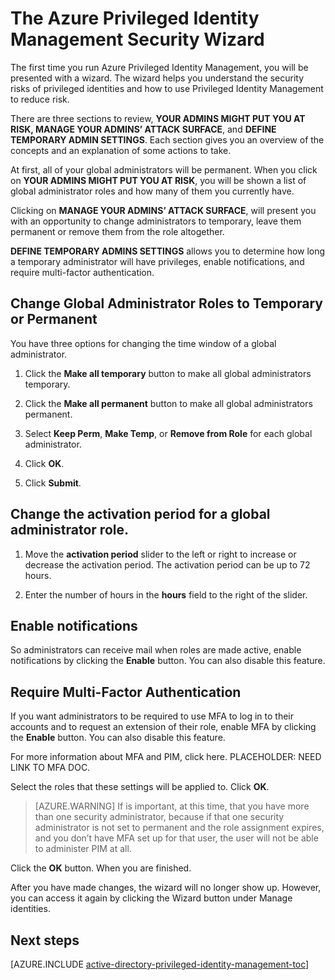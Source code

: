 <properties
   pageTitle="The Azure Privileged Identity Management Security Wizard"
   description="The first time you use the Azure Privileged Identity Managment extention, you will be presented with a security wizard. This article describes the steps for using the wizard."
   services="active-directory"
   documentationCenter=""
   authors="IHenkel"
   manager="stevenpo"
   editor=""/>

<tags
   ms.service="na"
   ms.devlang="na"
   ms.topic="article"
   ms.tgt_pltfrm="na"
   ms.workload="identity"
   ms.date="08/31/2015"
   ms.author="inhenk"/>

# The Azure Privileged Identity Management Security Wizard

The first time you run Azure Privileged Identity Management, you will be presented with a wizard. The wizard helps you understand the security risks of privileged identities and how to use Privileged Identity Management to reduce risk.

There are three sections to review, **YOUR ADMINS MIGHT PUT YOU AT RISK, MANAGE YOUR ADMINS’ ATTACK SURFACE**, and **DEFINE TEMPORARY ADMIN SETTINGS**. Each section gives you an overview of the concepts and an explanation of some actions to take.

At first, all of your global administrators will be permanent. When you click on **YOUR ADMINS MIGHT PUT YOU AT RISK**, you will be shown a list of global administrator roles and how many of them you currently have.

Clicking on **MANAGE YOUR ADMINS’ ATTACK SURFACE**, will present you with an opportunity to change administrators to temporary, leave them permanent or remove them from the role altogether.

**DEFINE TEMPORARY ADMINS SETTINGS** allows you to determine how long a temporary administrator will have privileges, enable notifications, and require multi-factor authentication.

## Change Global Administrator Roles to Temporary or Permanent

You have three options for changing the time window of a global administrator.

1.  Click the **Make all temporary** button to make all global administrators temporary.

2.  Click the **Make all permanent** button to make all global administrators permanent.

3.  Select **Keep Perm**, **Make Temp**, or **Remove from Role** for each global administrator.

4.  Click **OK**.

5.  Click **Submit**.

## Change the activation period for a global administrator role.

1.  Move the **activation period** slider to the left or right to increase or decrease the activation period. The activation period can be up to 72 hours.

2.  Enter the number of hours in the **hours** field to the right of the slider.

## Enable notifications

So administrators can receive mail when roles are made active, enable notifications by clicking the **Enable** button. You can also disable this feature.

## Require Multi-Factor Authentication

If you want administrators to be required to use MFA to log in to their accounts and to request an extension of their role, enable MFA by clicking the **Enable** button. You can also disable this feature.

For more information about MFA and PIM, click here. PLACEHOLDER: NEED LINK TO MFA DOC.

Select the roles that these settings will be applied to. Click **OK**.

> [AZURE.WARNING] If is important, at this time, that you have more than one security administrator, because if that one security administrator is not set to permanent and the role assignment expires, and you don’t have MFA set up for that user, the user will not be able to administer PIM at all.

Click the **OK** button. When you are finished.

After you have made changes, the wizard will no longer show up. However, you can access it again by clicking the Wizard button under Manage identities.

## Next steps
[AZURE.INCLUDE [active-directory-privileged-identity-management-toc](../../includes/active-directory-privileged-identity-management-toc.md)]




<!--HONumber=Mar16_HO4-->


